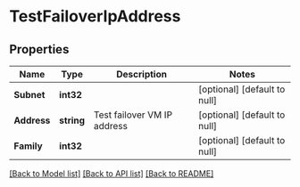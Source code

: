 # TestFailoverIpAddress

## Properties
Name | Type | Description | Notes
------------ | ------------- | ------------- | -------------
**Subnet** | **int32** |  | [optional] [default to null]
**Address** | **string** | Test failover VM IP address | [optional] [default to null]
**Family** | **int32** |  | [optional] [default to null]

[[Back to Model list]](../README.md#documentation-for-models) [[Back to API list]](../README.md#documentation-for-api-endpoints) [[Back to README]](../README.md)


